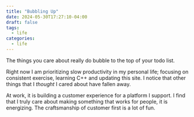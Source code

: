 ```yaml
---
title: "Bubbling Up"
date: 2024-05-30T17:27:10-04:00
draft: false
tags:
  - life
categories:
  - life
---
```


The things you care about really do bubble to the top of your todo list.  

Right now I am prioritizing slow productivity in my personal life; focusing on consistent exercise, learning C++ and updating this site.  I notice that other things that I *thought* I cared about have fallen away.  

At work, it is building a customer experience for a platform I support.  I find that I truly care about making something that works for people, it is energizing.  The craftsmanship of customer first is a lot of fun.